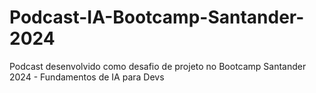 # Podcast-IA-Bootcamp-Santander-2024
Podcast desenvolvido como desafio de projeto no Bootcamp Santander 2024 - Fundamentos de IA para Devs
